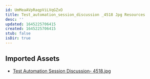 ```yaml
---
id: UmMeaAVpRaqpViLVqGZxO
title: Test_automation_session_discussion _4518 Jpg Resources
desc: ''
updated: 1645225706415
created: 1645225706415
stub: false
isDir: true
---
```

## Imported Assets
- [Test Automation Session Discussion- 4518.jpg](/assets/test-automation-session-discussion--4518-JpOgZ99zPgSe.jpg)
